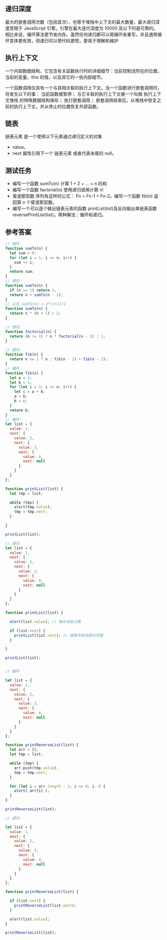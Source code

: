 

## 递归深度

最大的嵌套调用次数（包括首次），也等于堆栈中上下文的最大数量，最大递归深度受限于 JavaScript 引擎。引擎在最大迭代深度为 10000 及以下时是可靠的。相比来说，循环算法更节省内存。虽然任何递归都可以用循环来重写，并且通常循环变体更有效，但递归可以使代码更短，更易于理解和维护

## 执行上下文

一个内部数据结构，它包含有关函数执行时的详细细节：当前控制流所在的位置，当前的变量，this 的值，以及其它的一些内部细节。

一个函数调用仅具有一个与其相关联的执行上下文。当一个函数进行嵌套调用时，将发生以下的事：
当前函数被暂停；
与它关联的执行上下文被一个叫做 执行上下文堆栈 的特殊数据结构保存；
执行嵌套调用；
嵌套调用结束后，从堆栈中恢复之前的执行上下文，并从停止的位置恢复外部函数。

## 链表

链表元素 是一个使用以下元素通过递归定义的对象

* value。
* next 属性引用下一个 链表元素 或者代表末尾的 null。  
  
## 测试任务

* 编写一个函数 sumTo(n) 计算 1 + 2 + ... + n 的和
* 编写一个函数 factorial(n) 使用递归调用计算 n!
* 斐波那契数 序列有这样的公式： Fn = Fn-1 + Fn-2。编写一个函数 fib(n) 返回第 n 个斐波那契数。
* 编写一个可以逐个输出链表元素的函数 printList(list)及反向输出单链表函数reversePrintList(list)。两种解法：循环和递归。

## 参考答案

```javascript
// 循环
function sumTo(n) {
  let sum = 0;
  for (let i = 1; i <= n; i++) {
    sum += i;
  }
  return sum;
}
// 递归
function sumTo(n) {
  if (n == 1) return 1;
  return n + sumTo(n - 1);
}
// 公式 sumTo(n) = n*(n+1)/2
function sumTo(n) {
  return n * (n + 1) / 2;
}

// 递归
function factorial(n) {
  return (n != 1) ? n * factorial(n - 1) : 1;
}

// 递归
function fib(n) {
  return n <= 1 ? n : fib(n - 1) + fib(n - 2);
}
// 循环
function fib(n) {
  let a = 1;
  let b = 1;
  for (let i = 3; i <= n; i++) {
    let c = a + b;
    a = b;
    b = c;
  }
  return b;
}
// 循环
let list = {
  value: 1,
  next: {
    value: 2,
    next: {
      value: 3,
      next: {
        value: 4,
        next: null
      }
    }
  }
};

function printList(list) {
  let tmp = list;

  while (tmp) {
    alert(tmp.value);
    tmp = tmp.next;
  }

}

printList(list);

// 递归
let list = {
  value: 1,
  next: {
    value: 2,
    next: {
      value: 3,
      next: {
        value: 4,
        next: null
      }
    }
  }
};

function printList(list) {

  alert(list.value); // 输出当前元素

  if (list.next) {
    printList(list.next); // 链表中其余部分同理
  }

}

printList(list);


// 循环

let list = {
  value: 1,
  next: {
    value: 2,
    next: {
      value: 3,
      next: {
        value: 4,
        next: null
      }
    }
  }
};

function printReverseList(list) {
  let arr = [];
  let tmp = list;

  while (tmp) {
    arr.push(tmp.value);
    tmp = tmp.next;
  }

  for (let i = arr.length - 1; i >= 0; i--) {
    alert( arr[i] );
  }
}

printReverseList(list);

// 递归

let list = {
  value: 1,
  next: {
    value: 2,
    next: {
      value: 3,
      next: {
        value: 4,
        next: null
      }
    }
  }
};

function printReverseList(list) {

  if (list.next) {
    printReverseList(list.next);
  }

  alert(list.value);
}

printReverseList(list);
```
